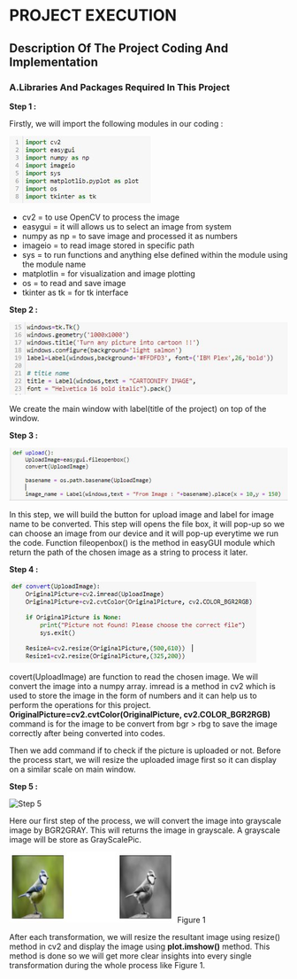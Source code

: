 # PROJECT EXECUTION

## Description Of The Project Coding And Implementation


### A.Libraries And Packages Required In This Project

**Step 1 :**

Firstly, we will import the following modules in our coding : 


![Step 1](https://github.com/AfzaAdaw/Artificial-Intelligence-Project/blob/main/Documentation/modules.JPG)


- cv2           = to use OpenCV to process the image
- easygui       = it will allows us to select an image from system
- numpy as np   = to save image and processed it as numbers
- imageio       = to read image stored in specific path
- sys           = to run functions and anything else defined within the module using the module name
- matplotlin    = for visualization and image plotting
- os            = to read and save image 
- tkinter as tk = for tk interface


**Step 2 :**

![Step 2](https://github.com/AfzaAdaw/Artificial-Intelligence-Project/blob/main/Documentation/gui%20screen.JPG)

We create the main window with label(title of the project) on top of the window.


**Step 3 :**

![Step 3](https://github.com/AfzaAdaw/Artificial-Intelligence-Project/blob/main/Documentation/Step%203.JPG)

In this step, we will build the button for upload image and label for image name to be converted. This step will opens the file box, it will pop-up so we can choose an image from our device and it will pop-up everytime we run the code. Function  fileopenbox() is the method in easyGUI module which return the path of the chosen image as a string to process it later.

**Step 4 :**

![Step 4](https://github.com/AfzaAdaw/Artificial-Intelligence-Project/blob/main/Documentation/Step%204.JPG)

covert(UploadImage) are function to read the chosen image. We will convert the image into a numpy array. imread is a method in cv2 which is used to store the image in the form of numbers and it can help us to perform the operations for this project. **OriginalPicture=cv2.cvtColor(OriginalPicture, cv2.COLOR_BGR2RGB)** command is for the image to be convert from bgr > rbg to save the image correctly after being converted into codes.

Then we add command if to check if the picture is uploaded or not. Before the process start, we will resize the uploaded image first so it can display on a similar scale on main window.


**Step 5 :**

![Step 5](https://user-images.githubusercontent.com/80871421/122415546-97a56e00-cfba-11eb-8cd7-ee8f4267c364.png)

Here our first step of the process, we will convert the image into grayscale image by BGR2GRAY. This will returns the image in grayscale. A grayscale image will be store as GrayScalePic.

![Figure 1](https://github.com/AfzaAdaw/Artificial-Intelligence-Project/blob/main/Documentation/Step%205.2.JPG)
               Figure 1

After each transformation, we will resize the resultant image using resize() method in cv2 and display the image using **plot.imshow()** method. This method is done so we will get more clear insights into every single transformation during the whole process like Figure 1.
